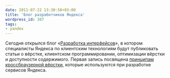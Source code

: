 ```yaml
---
date: 2011-07-22 13:30:58+03:00
title: 'Блог разработчиков Яндекса'
wordpress_id: 387
tags:
- yandex
---
```


Сегодня открылся блог «[Разработка интерфейсов][1]», в котором специалисты Яндекса по клиентским технологиям будут публиковать статьи о вёрстке, клиентском программировании, оптимизации вёрстки и доступности содержимого. Первая запись посвящена [принципам кроссбраузерной вёрстки][2], которые используются при разработке сервисов Яндекса.

[1]: http://clubs.ya.ru/ui/
[2]: http://clubs.ya.ru/ui/replies.xml?item_no=2
